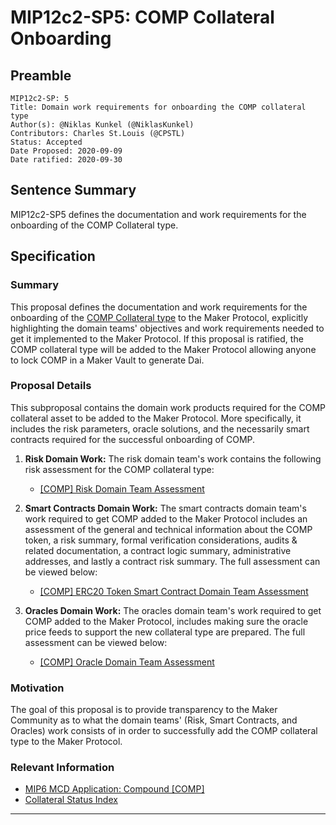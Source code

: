 # MIP12c2-SP5: COMP Collateral Onboarding

## Preamble

```
MIP12c2-SP: 5
Title: Domain work requirements for onboarding the COMP collateral type
Author(s): @Niklas Kunkel (@NiklasKunkel)
Contributors: Charles St.Louis (@CPSTL)
Status: Accepted
Date Proposed: 2020-09-09
Date ratified: 2020-09-30
```

## Sentence Summary
MIP12c2-SP5 defines the documentation and work requirements for the onboarding of the COMP Collateral type.

## Specification

### Summary

This proposal defines the documentation and work requirements for the onboarding of the [COMP Collateral type](https://etherscan.io/token/0xc00e94cb662c3520282e6f5717214004a7f26888) to the Maker Protocol, explicitly highlighting the domain teams' objectives and work requirements needed to get it implemented to the Maker Protocol. If this proposal is ratified, the COMP collateral type will be added to the Maker Protocol allowing anyone to lock COMP in a Maker Vault to generate Dai.


### Proposal Details

This subproposal contains the domain work products required for the COMP collateral asset to be added to the Maker Protocol. More specifically, it includes the risk parameters, oracle solutions, and the necessarily smart contracts required for the successful onboarding of COMP.

1. **Risk Domain Work:** The risk domain team's work contains the following risk assessment for the COMP collateral type:
    - [[COMP] Risk Domain Team Assessment](https://forum.makerdao.com/t/comp-collateral-onboarding-risk-evaluation/4049)

2. **Smart Contracts Domain Work:** The smart contracts domain team's work required to get COMP added to the Maker Protocol includes an assessment of the general and technical information about the COMP token, a risk summary, formal verification considerations, audits & related documentation, a contract logic summary, administrative addresses, and lastly a contract risk summary. The full assessment can be viewed below:

    - [[COMP] ERC20 Token Smart Contract Domain Team Assessment](https://forum.makerdao.com/t/comp-erc20-token-smart-contract-domain-community-assessment/3587)

3. **Oracles Domain Work:** The oracles domain team's work required to get COMP added to the Maker Protocol, includes making sure the oracle price feeds to support the new collateral type are prepared. The full assessment can be viewed below:

    - [[COMP] Oracle Domain Team Assessment](https://forum.makerdao.com/t/mip10c3-sp9-proposal-compusd-oracle-collateral-onboarding-oracle-assessment/4045)

### Motivation

The goal of this proposal is to provide transparency to the Maker Community as to what the domain teams' (Risk, Smart Contracts, and Oracles) work consists of in order to successfully add the COMP collateral type to the Maker Protocol.

### Relevant Information

- [MIP6 MCD Application: Compound [COMP]](https://forum.makerdao.com/t/comp-mip6-collateral-onboarding-compound/3024)
- [Collateral Status Index](https://forum.makerdao.com/t/collateral-status-index/2231)


---
